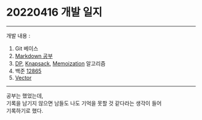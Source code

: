 # 20220416 개발 일지
***
개발 내용 :
1. Git 베이스
2. [Markdown 공부](../etc/howToUseMarkDown)
3. [DP](../algorithm/DP), [Knapsack](../algorithm/Knapsack), [Memoization](../algorithm/Memoization) 알고리즘
4. 백준 [12865](../code/12865)
5. [Vector](../data_structure/vector)
***
공부는 했었는데,  
기록을 남기지 않으면 남들도 나도 기억을 못할 것 같다라는 생각이 들어  
기록하기로 했다.